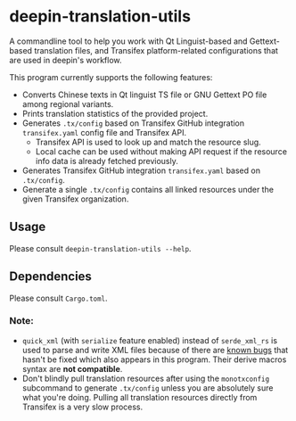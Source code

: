 # deepin-translation-utils

A commandline tool to help you work with Qt Linguist-based and Gettext-based translation files, and Transifex platform-related configurations that are used in deepin's workflow.

This program currently supports the following features:

- Converts Chinese texts in Qt linguist TS file or GNU Gettext PO file among regional variants.
- Prints translation statistics of the provided project.
- Generates `.tx/config` based on Transifex GitHub integration `transifex.yaml` config file and Transifex API.
  - Transifex API is used to look up and match the resource slug.
  - Local cache can be used without making API request if the resource info data is already fetched previously.
- Generates Transifex GitHub integration `transifex.yaml` based on `.tx/config`.
- Generate a single `.tx/config` contains all linked resources under the given Transifex organization.

## Usage

Please consult `deepin-translation-utils --help`.

## Dependencies

Please consult `Cargo.toml`.

### Note:

- `quick_xml` (with `serialize` feature enabled) instead of `serde_xml_rs` is used to parse and write XML files because of there are [known bugs](https://github.com/RReverser/serde-xml-rs/issues/186) that hasn't be fixed which also appears in this program. Their derive macros syntax are **not compatible**.
- Don't blindly pull translation resources after using the `monotxconfig` subcommand to generate `.tx/config` unless you are absolutely sure what you're doing. Pulling all translation resources directly from Transifex is a very slow process.